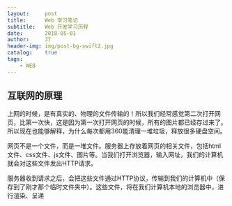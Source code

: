 ```yaml
---
layout:     post
title:      Web 学习笔记
subtitle:   Web 开发学习历程
date:       2018-05-01
author:     JT
header-img: img/post-bg-swift2.jpg
catalog:    true
tags:
    - WEB
---
```


## 互联网的原理

上网的时候，是有真实的、物理的文件传输的！所以我们经常感觉第二次打开网页，比第一次快，这是因为第一次打开网页的时候，所有的图片都已经存过来了。所以现在也能够解释，为什么每次都用360能清理一堆垃圾，释放很多硬盘空间。

网页不是一个文件，而是一堆文件。服务器上存放着网页的相关文件，包括html文件、css文件、js文件、图片等。当我们打开浏览器，输入网址，我们的计算机就会对这些文件发出HTTP请求。

服务器收到请求之后，会把这些文件通过HTTP协议，传输到我们的计算机中（保存到了刚才那个临时文件夹中）。这些文件，将在我们计算机本地的浏览器中，进行渲染、呈递
